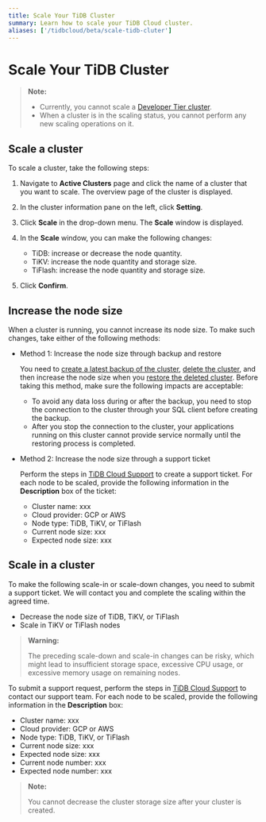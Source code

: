 ```yaml
---
title: Scale Your TiDB Cluster
summary: Learn how to scale your TiDB Cloud cluster.
aliases: ['/tidbcloud/beta/scale-tidb-cluter']
---
```


# Scale Your TiDB Cluster

> **Note:**
>
> - Currently, you cannot scale a [Developer Tier cluster](/tidb-cloud/select-cluster-tier.md#developer-tier).
> - When a cluster is in the scaling status, you cannot perform any new scaling operations on it.

## Scale a cluster

To scale a cluster, take the following steps:

1. Navigate to **Active Clusters** page and click the name of a cluster that you want to scale. The overview page of the cluster is displayed.
2. In the cluster information pane on the left, click **Setting**.
3. Click **Scale** in the drop-down menu. The **Scale** window is displayed.
4. In the **Scale** window, you can make the following changes:

    - TiDB: increase or decrease the node quantity.
    - TiKV: increase the node quantity and storage size.
    - TiFlash: increase the node quantity and storage size.

5. Click **Confirm**.

## Increase the node size

When a cluster is running, you cannot increase its node size. To make such changes, take either of the following methods:

- Method 1: Increase the node size through backup and restore

    You need to [create a latest backup of the cluster](/tidb-cloud/backup-and-restore.md#manual-backup), [delete the cluster](/tidb-cloud/delete-tidb-cluster.md), and then increase the node size when you [restore the deleted cluster](/tidb-cloud/backup-and-restore.md#restore-a-deleted-cluster). Before taking this method, make sure the following impacts are acceptable:

    - To avoid any data loss during or after the backup, you need to stop the connection to the cluster through your SQL client before creating the backup.
    - After you stop the connection to the cluster, your applications running on this cluster cannot provide service normally until the restoring process is completed.

- Method 2: Increase the node size through a support ticket

    Perform the steps in [TiDB Cloud Support](/tidb-cloud/tidb-cloud-support.md) to create a support ticket. For each node to be scaled, provide the following information in the **Description** box of the ticket:

    - Cluster name: xxx
    - Cloud provider: GCP or AWS
    - Node type: TiDB, TiKV, or TiFlash
    - Current node size: xxx
    - Expected node size: xxx

## Scale in a cluster

To make the following scale-in or scale-down changes, you need to submit a support ticket. We will contact you and complete the scaling within the agreed time.

- Decrease the node size of TiDB, TiKV, or TiFlash
- Scale in TiKV or TiFlash nodes

> **Warning:**
>
> The preceding scale-down and scale-in changes can be risky, which might lead to insufficient storage space, excessive CPU usage, or excessive memory usage on remaining nodes.

To submit a support request, perform the steps in [TiDB Cloud Support](/tidb-cloud/tidb-cloud-support.md) to contact our support team. For each node to be scaled, provide the following information in the **Description** box:

- Cluster name: xxx
- Cloud provider: GCP or AWS
- Node type: TiDB, TiKV, or TiFlash
- Current node size: xxx
- Expected node size: xxx
- Current node number: xxx
- Expected node number: xxx

> **Note:**
>
> You cannot decrease the cluster storage size after your cluster is created.